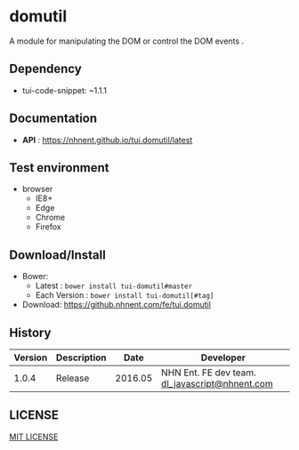 domutil
===============
A module for manipulating the DOM or control the DOM events .

## Dependency
* tui-code-snippet: ~1.1.1

## Documentation
* **API** : https://nhnent.github.io/tui.domutil/latest

## Test environment
* browser
	* IE8+
    * Edge
	* Chrome
	* Firefox

## Download/Install
* Bower:
   * Latest : `bower install tui-domutil#master`
   * Each Version : `bower install tui-domutil[#tag]`
* Download: https://github.nhnent.com/fe/tui.domutil

## History
| Version | Description | Date | Developer |
| ---- | ---- | ---- | ---- |
| 1.0.4 | Release | 2016.05 | NHN Ent. FE dev team. <dl_javascript@nhnent.com>  |

## LICENSE
[MIT LICENSE](LICENSE)
